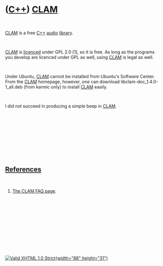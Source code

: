 



 

 

 

 

 

([C++](Cpp.htm)) [CLAM](CppClam.htm)
====================================

 

[CLAM](CppClam.htm) is a free [C++](Cpp.htm) [audio](CppAudio.htm)
[library](CppLibrary.htm).

 

[CLAM](CppClam.htm) is [licenced](CppLicence.htm) under GPL 2.0 \[1\],
so it is free. As long as the programs you develop are licenced under
GPL as well, using [CLAM](CppClam.htm) is legal as well.

 

Under Ubuntu, [CLAM](CppClam.htm) cannot be installed from Ubuntu's
Software Center. From the [CLAM](CppClam.htm) homepage, however, one can
download libclam-doc\_1.4.0-1\_all.deb (from karmic only) to install
[CLAM](CppClam.htm) easily.

 

I did not succeed in producing a simple beep in [CLAM](CppClam.htm).

 

 

 

 

 

[References](CppReferences.htm)
-------------------------------

 

1.  [The CLAM FAQ
    page](http://clam-project.org/wiki/Frequenly_Asked_Questions).

 

 

 

 

 





 

[![Valid XHTML 1.0 Strict](valid-xhtml10.png){width="88"
height="31"}](http://validator.w3.org/check?uri=referer)
